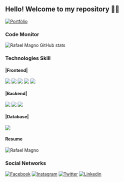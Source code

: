 ## Hello! Welcome to my repository 🙋‍♂️

[![Portfólio](https://img.shields.io/badge/Visit%20my%20Portfolio-Click-white.svg)](https://google.com.br)


### Code Monitor

![Rafael Magno GitHub stats](https://github-readme-stats.vercel.app/api?username=rafaelmagnoc&show_icons=true&theme=dark)


### Technologies Skill
#### |Frontend|
<div>
    <img src="https://img.shields.io/badge/HTML5-E34F26?style=for-the-badge&logo=html5&logoColor=white">
    <img src="https://img.shields.io/badge/Sass-CC6699?style=for-the-badge&logo=sass&logoColor=white">
    <img src="https://img.shields.io/badge/JavaScript-F7DF1E?style=for-the-badge&logo=javascript&logoColor=black">
    <img src="https://img.shields.io/badge/Bootstrap-563D7C?style=for-the-badge&logo=bootstrap&logoColor=white">
    <img src="https://img.shields.io/badge/React-20232A?style=for-the-badge&logo=react&logoColor=61DAFB">
</div>

#### |Backend|
<div>
    <img src="https://img.shields.io/badge/Node.js-43853D?style=for-the-badge&logo=node.js&logoColor=white">
    <img src="https://img.shields.io/badge/C#-563D7C?style=for-the-badge&logo=NET&logoColor=white">
    <img src="https://img.shields.io/badge/Pythpn-F7DF1E?style=for-the-badge&logo=Pythpn&logoColor=black">
</div>

#### |Database|
<div>
    <img src="https://img.shields.io/badge/MySQL-00000F?style=for-the-badge&logo=mysql&logoColor=white">
</div>

#### Resume    
![Rafael Magno](https://github-readme-stats.vercel.app/api/top-langs/?username=rafaelmagnoc&theme=blue-green)
<br>

### Social Networks
[![Facebook](https://img.shields.io/badge/Facebook-1877F2?style=for-the-badge&logo=facebook&logoColor=white)](https://www.facebook.com/rafael.magno.52206) [![Instagram](https://img.shields.io/badge/Instagram-E4405F?style=for-the-badge&logo=instagram&logoColor=white)](https://www.instagram.com/elfaranogma/) [![Twitter](https://img.shields.io/badge/Twitter-1DA1F2?style=for-the-badge&logo=twitter&logoColor=white)](https://twitter.com/FaelMagnifico)
[![Linkedin](https://img.shields.io/badge/LinkedIn-0077B5?style=for-the-badge&logo=linkedin&logoColor=white)](https://www.linkedin.com/in/rafael-magno-112068165/)






